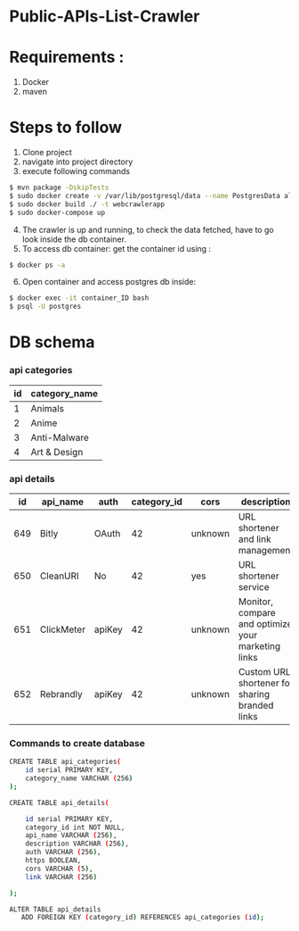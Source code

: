 # Public-APIs-List-Crawler

# Requirements :
1. Docker 
2. maven


# Steps to follow
  1. Clone project
  2. navigate into project directory
  3. execute following commands
```sh
$ mvn package -DskipTests
$ sudo docker create -v /var/lib/postgresql/data --name PostgresData alpine 
$ sudo docker build ./ -t webcrawlerapp
$ sudo docker-compose up
```
4. The crawler is up and running, to check the data fetched, have to go look inside the db container.
5. To access db container: get the container id using :
 ```sh
 $ docker ps -a
```
6. Open container and access postgres db inside:
 ```sh
 $ docker exec -it container_ID bash
 $ psql -U postgres
```

# DB schema

### api categories

 id | category_name |
----|---------------|
1 | Animals
2 | Anime
3 | Anti-Malware
4 | Art & Design
           
### api details
 id  |  api_name  |  auth  | category_id |  cors   |description| https |   link
------|------|------|------|------|------|------|------|
 649 | Bitly      | OAuth  |          42 | unknown | URL shortener and link management | t |  http://dev.bitly.com
 650 | CleanURI   | No     |          42 | yes     | URL shortener service                              | t     | https://cleanuri.com/docs
 651 | ClickMeter | apiKey |          42 | unknown | Monitor, compare and optimize your marketing links | t     | https://support.clickmeter.com/hc/en-us/categories/201474986
 652 | Rebrandly  | apiKey |          42 | unknown | Custom URL shortener for sharing branded links     | t     | https://developers.rebrandly.com/v1/docs
 
 ### Commands to create database 
 
```sh
CREATE TABLE api_categories(
    id serial PRIMARY KEY,
    category_name VARCHAR (256)
);

CREATE TABLE api_details(

    id serial PRIMARY KEY,
    category_id int NOT NULL,
    api_name VARCHAR (256),
    description VARCHAR (256),
    auth VARCHAR (256),
    https BOOLEAN,
    cors VARCHAR (5),
    link VARCHAR (256)

);

ALTER TABLE api_details
   ADD FOREIGN KEY (category_id) REFERENCES api_categories (id);
```
 
